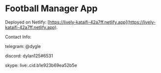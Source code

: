 # Football Manager App

Deployed on Netlify: [https://lively-kataifi-42a7ff.netlify.app](https://lively-kataifi-42a7ff.netlify.app).

Contact Info:

telegram: @dygle

discord: dylan125#6531

skype: live:.cid.b1e923b69ea52b5e

